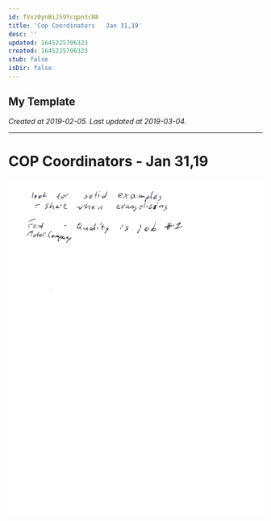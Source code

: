 ```yaml
---
id: fVxz0ynBiJ59Ycqpn3cN8
title: 'Cop Coordinators   Jan 31,19'
desc: ''
updated: 1645225706323
created: 1645225706323
stub: false
isDir: false
---
```

My Template
---

_Created at 2019-02-05._
_Last updated at 2019-03-04._




---

# COP Coordinators - Jan 31,19


![RB 2019-02-0509.jpg](assets/RB-2019-02-0509.jpg)


